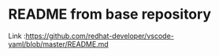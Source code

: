 # README from base repository

Link :https://github.com/redhat-developer/vscode-yaml/blob/master/README.md
